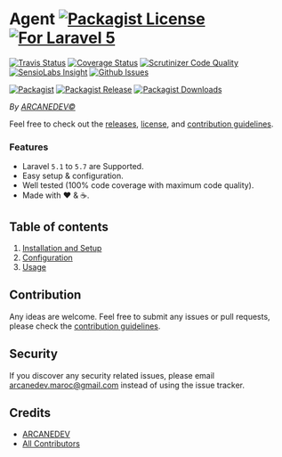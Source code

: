 # Agent  [![Packagist License][badge_license]](LICENSE.md) [![For Laravel 5][badge_laravel]][link-github-repo]

[![Travis Status][badge_build]][link-travis]
[![Coverage Status][badge_coverage]][link-scrutinizer]
[![Scrutinizer Code Quality][badge_quality]][link-scrutinizer]
[![SensioLabs Insight][badge_insight]][link-insight]
[![Github Issues][badge_issues]][link-github-issues]

[![Packagist][badge_package]][link-packagist]
[![Packagist Release][badge_release]][link-packagist]
[![Packagist Downloads][badge_downloads]][link-packagist]

*By [ARCANEDEV&copy;](http://www.arcanedev.net/)*

Feel free to check out the [releases](https://github.com/ARCANEDEV/Agent/releases), [license](LICENSE.md), and [contribution guidelines](CONTRIBUTING.md).

### Features

  * Laravel `5.1` to `5.7` are Supported.
  * Easy setup & configuration.
  * Well tested (100% code coverage with maximum code quality).
  * Made with :heart: &amp; :coffee:.

## Table of contents

  1. [Installation and Setup](_docs/1-Installation-and-Setup.md)
  2. [Configuration](_docs/2-Configuration.md)
  3. [Usage](_docs/3-Usage.md)

## Contribution

Any ideas are welcome. Feel free to submit any issues or pull requests, please check the [contribution guidelines](CONTRIBUTING.md).

## Security

If you discover any security related issues, please email arcanedev.maroc@gmail.com instead of using the issue tracker.

## Credits

- [ARCANEDEV][link-author]
- [All Contributors][link-contributors]

[badge_license]:     https://img.shields.io/packagist/l/arcanedev/agent.svg?style=flat-square
[badge_laravel]:     https://img.shields.io/badge/Laravel-5.1%20to%205.7-orange.svg?style=flat-square
[badge_build]:       https://img.shields.io/travis/ARCANEDEV/Agent.svg?style=flat-square
[badge_coverage]:    https://img.shields.io/scrutinizer/coverage/g/ARCANEDEV/Agent.svg?style=flat-square
[badge_quality]:     https://img.shields.io/scrutinizer/g/ARCANEDEV/Agent.svg?style=flat-square
[badge_insight]:     https://img.shields.io/sensiolabs/i/23e75d0a-163b-4c4c-a31c-1c0c8d14a9c4.svg?style=flat-square
[badge_issues]:      https://img.shields.io/github/issues/ARCANEDEV/Agent.svg?style=flat-square
[badge_package]:     https://img.shields.io/badge/package-arcanedev/agent-blue.svg?style=flat-square
[badge_release]:     https://img.shields.io/packagist/v/arcanedev/agent.svg?style=flat-square
[badge_downloads]:   https://img.shields.io/packagist/dt/arcanedev/agent.svg?style=flat-square

[link-author]:        https://github.com/arcanedev-maroc
[link-github-repo]:   https://github.com/ARCANEDEV/Agent
[link-github-issues]: https://github.com/ARCANEDEV/Agent/issues
[link-contributors]:  https://github.com/ARCANEDEV/Agent/graphs/contributors
[link-packagist]:     https://packagist.org/packages/arcanedev/agent
[link-travis]:        https://travis-ci.org/ARCANEDEV/Agent
[link-scrutinizer]:   https://scrutinizer-ci.com/g/ARCANEDEV/Agent/?branch=master
[link-insight]:       https://insight.sensiolabs.com/projects/23e75d0a-163b-4c4c-a31c-1c0c8d14a9c4
